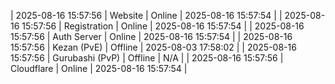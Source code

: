 | 2025-08-16 15:57:56 | Website | Online | 2025-08-16 15:57:54 |
| 2025-08-16 15:57:56 | Registration | Online | 2025-08-16 15:57:54 |
| 2025-08-16 15:57:56 | Auth Server | Online | 2025-08-16 15:57:54 |
| 2025-08-16 15:57:56 | Kezan (PvE) | Offline | 2025-08-03 17:58:02 |
| 2025-08-16 15:57:56 | Gurubashi (PvP) | Offline | N/A |
| 2025-08-16 15:57:56 | Cloudflare | Online | 2025-08-16 15:57:54 |
